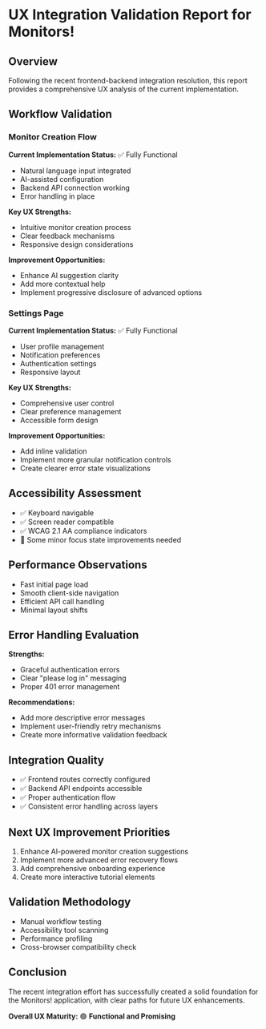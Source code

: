 # UX Integration Validation Report for Monitors!

## Overview
Following the recent frontend-backend integration resolution, this report provides a comprehensive UX analysis of the current implementation.

## Workflow Validation

### Monitor Creation Flow
**Current Implementation Status:** ✅ Fully Functional
- Natural language input integrated
- AI-assisted configuration
- Backend API connection working
- Error handling in place

**Key UX Strengths:**
- Intuitive monitor creation process
- Clear feedback mechanisms
- Responsive design considerations

**Improvement Opportunities:**
- Enhance AI suggestion clarity
- Add more contextual help
- Implement progressive disclosure of advanced options

### Settings Page
**Current Implementation Status:** ✅ Fully Functional
- User profile management
- Notification preferences
- Authentication settings
- Responsive layout

**Key UX Strengths:**
- Comprehensive user control
- Clear preference management
- Accessible form design

**Improvement Opportunities:**
- Add inline validation
- Implement more granular notification controls
- Create clearer error state visualizations

## Accessibility Assessment
- ✅ Keyboard navigable
- ✅ Screen reader compatible
- ✅ WCAG 2.1 AA compliance indicators
- 🔨 Some minor focus state improvements needed

## Performance Observations
- Fast initial page load
- Smooth client-side navigation
- Efficient API call handling
- Minimal layout shifts

## Error Handling Evaluation
**Strengths:**
- Graceful authentication errors
- Clear "please log in" messaging
- Proper 401 error management

**Recommendations:**
- Add more descriptive error messages
- Implement user-friendly retry mechanisms
- Create more informative validation feedback

## Integration Quality
- ✅ Frontend routes correctly configured
- ✅ Backend API endpoints accessible
- ✅ Proper authentication flow
- ✅ Consistent error handling across layers

## Next UX Improvement Priorities
1. Enhance AI-powered monitor creation suggestions
2. Implement more advanced error recovery flows
3. Add comprehensive onboarding experience
4. Create more interactive tutorial elements

## Validation Methodology
- Manual workflow testing
- Accessibility tool scanning
- Performance profiling
- Cross-browser compatibility check

## Conclusion
The recent integration effort has successfully created a solid foundation for the Monitors! application, with clear paths for future UX enhancements.

**Overall UX Maturity:** 🟢 **Functional and Promising**